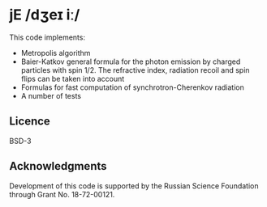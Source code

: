 # jE /dʒeɪ iː/

This code implements:

  * Metropolis algorithm
  * Baier-Katkov general formula for the photon emission by charged particles with spin 1/2. The
    refractive index, radiation recoil and spin flips can be taken into account
  * Formulas for fast computation of synchrotron-Cherenkov radiation
  * A number of tests

## Licence

BSD-3

## Acknowledgments

Development of this code is supported by the Russian Science Foundation through Grant No.
18-72-00121.
